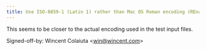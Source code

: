 ```yaml
---
title: Use ISO-8859-1 (Latin 1) rather than Mac OS Roman encoding (REnamer, 73eaf15)
---
```


This seems to be closer to the actual encoding used in the test input files.

Signed-off-by: Wincent Colaiuta &lt;win@wincent.com&gt;
